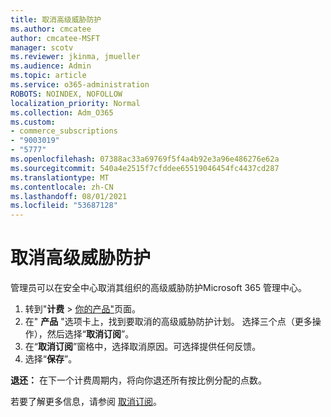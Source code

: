 ```yaml
---
title: 取消高级威胁防护
ms.author: cmcatee
author: cmcatee-MSFT
manager: scotv
ms.reviewer: jkinma, jmueller
ms.audience: Admin
ms.topic: article
ms.service: o365-administration
ROBOTS: NOINDEX, NOFOLLOW
localization_priority: Normal
ms.collection: Adm_O365
ms.custom:
- commerce_subscriptions
- "9003019"
- "5777"
ms.openlocfilehash: 07388ac33a69769f5f4a4b92e3a96e486276e62a
ms.sourcegitcommit: 540a4e2515f7cfddee65519046454fc4437cd287
ms.translationtype: MT
ms.contentlocale: zh-CN
ms.lasthandoff: 08/01/2021
ms.locfileid: "53687128"
---
```

# <a name="cancel-advanced-threat-protection"></a>取消高级威胁防护

管理员可以在安全中心取消其组织的高级威胁防护Microsoft 365 管理中心。

1. 转到"**计费**  >  [你的产品"](https://go.microsoft.com/fwlink/p/?linkid=842054)页面。
2. 在" **产品** "选项卡上，找到要取消的高级威胁防护计划。 选择三个点（更多操作），然后选择“**取消订阅**”。
3. 在“**取消订阅**”窗格中，选择取消原因。可选择提供任何反馈。
4. 选择“**保存**”。

**退还：** 在下一个计费周期内，将向你退还所有按比例分配的点数。

若要了解更多信息，请参阅 [取消订阅](/microsoft-365/commerce/subscriptions/cancel-your-subscription)。